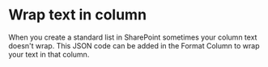 # Wrap text in column
When you create a standard list in SharePoint sometimes your column text doesn't wrap. This JSON code can be added in the Format Column to wrap your text in that column.